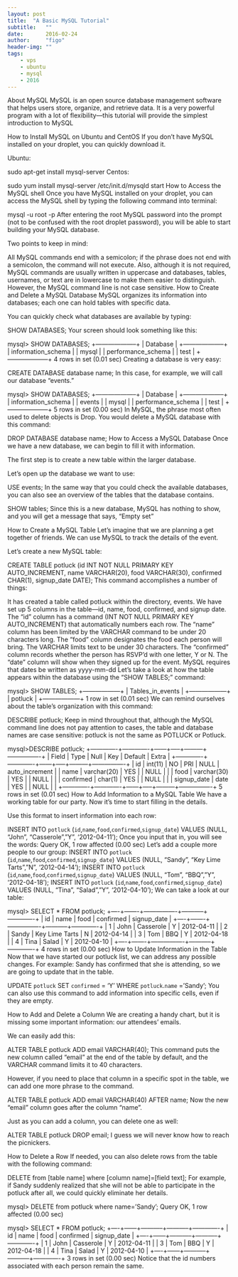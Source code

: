 ```yaml
---
layout: post
title:  "A Basic MySQL Tutorial"
subtitle:   ""  
date:       2016-02-24
author:     "figo"
header-img: ""
tags:
    - vps
    - ubuntu
    - mysql
    - 2016
---
```

About MySQL
MySQL is an open source database management software that helps users store, organize, and retrieve data. It is a very powerful program with a lot of flexibility—this tutorial will provide the simplest introduction to MySQL

How to Install MySQL on Ubuntu and CentOS
If you don’t have MySQL installed on your droplet, you can quickly download it.

Ubuntu:

sudo apt-get install mysql-server
Centos:

sudo yum install mysql-server
/etc/init.d/mysqld start
How to Access the MySQL shell
Once you have MySQL installed on your droplet, you can access the MySQL shell by typing the following command into terminal:

mysql -u root -p
After entering the root MySQL password into the prompt (not to be confused with the root droplet password), you will be able to start building your MySQL database.

Two points to keep in mind:

All MySQL commands end with a semicolon; if the phrase does not end with a semicolon, the command will not execute.
Also, although it is not required, MySQL commands are usually written in uppercase and databases, tables, usernames, or text are in lowercase to make them easier to distinguish. However, the MySQL command line is not case sensitive.
How to Create and Delete a MySQL Database
MySQL organizes its information into databases; each one can hold tables with specific data.

You can quickly check what databases are available by typing:

SHOW DATABASES;
Your screen should look something like this:

mysql> SHOW DATABASES;
+——————–+
| Database |
+——————–+
| information_schema |
| mysql |
| performance_schema |
| test |
+——————–+
4 rows in set (0.01 sec)
Creating a database is very easy:

CREATE DATABASE database name;
In this case, for example, we will call our database “events.”

mysql> SHOW DATABASES;
+——————–+
| Database |
+——————–+
| information_schema |
| events |
| mysql |
| performance_schema |
| test |
+——————–+
5 rows in set (0.00 sec)
In MySQL, the phrase most often used to delete objects is Drop. You would delete a MySQL database with this command:

DROP DATABASE database name;
How to Access a MySQL Database
Once we have a new database, we can begin to fill it with information.

The first step is to create a new table within the larger database.

Let’s open up the database we want to use:

USE events;
In the same way that you could check the available databases, you can also see an overview of the tables that the database contains.

SHOW tables;
Since this is a new database, MySQL has nothing to show, and you will get a message that says, “Empty set”

How to Create a MySQL Table
Let’s imagine that we are planning a get together of friends. We can use MySQL to track the details of the event.

Let’s create a new MySQL table:

CREATE TABLE potluck (id INT NOT NULL PRIMARY KEY AUTO_INCREMENT,
name VARCHAR(20),
food VARCHAR(30),
confirmed CHAR(1),
signup_date DATE);
This command accomplishes a number of things:

It has created a table called potluck within the directory, events.
We have set up 5 columns in the table—id, name, food, confirmed, and signup date.
The “id” column has a command (INT NOT NULL PRIMARY KEY AUTO_INCREMENT) that automatically numbers each row.
The “name” column has been limited by the VARCHAR command to be under 20 characters long.
The “food” column designates the food each person will bring. The VARCHAR limits text to be under 30 characters.
The “confirmed” column records whether the person has RSVP’d with one letter, Y or N.
The “date” column will show when they signed up for the event. MySQL requires that dates be written as yyyy-mm-dd
Let’s take a look at how the table appears within the database using the “SHOW TABLES;” command:

mysql> SHOW TABLES;
+——————+
| Tables_in_events |
+——————+
| potluck |
+——————+
1 row in set (0.01 sec)
We can remind ourselves about the table’s organization with this command:

DESCRIBE potluck;
Keep in mind throughout that, although the MySQL command line does not pay attention to cases, the table and database names are case sensitive: potluck is not the same as POTLUCK or Potluck.

mysql>DESCRIBE potluck;
+————-+————-+——+—–+———+—————-+
| Field | Type | Null | Key | Default | Extra |
+————-+————-+——+—–+———+—————-+
| id | int(11) | NO | PRI | NULL | auto_increment |
| name | varchar(20) | YES | | NULL | |
| food | varchar(30) | YES | | NULL | |
| confirmed | char(1) | YES | | NULL | |
| signup_date | date | YES | | NULL | |
+————-+————-+——+—–+———+—————-+
5 rows in set (0.01 sec)
How to Add Information to a MySQL Table
We have a working table for our party. Now it’s time to start filling in the details.

Use this format to insert information into each row:

INSERT INTO `potluck` (`id`,`name`,`food`,`confirmed`,`signup_date`) VALUES (NULL, “John”, “Casserole”,”Y”, ‘2012-04-11’);
Once you input that in, you will see the words:
Query OK, 1 row affected (0.00 sec)
Let’s add a couple more people to our group:
INSERT INTO `potluck` (`id`,`name`,`food`,`confirmed`,`signup_date`) VALUES (NULL, “Sandy”, “Key Lime Tarts”,”N”, ‘2012-04-14’);
INSERT INTO `potluck` (`id`,`name`,`food`,`confirmed`,`signup_date`) VALUES (NULL, “Tom”, “BBQ”,”Y”, ‘2012-04-18’);
INSERT INTO `potluck` (`id`,`name`,`food`,`confirmed`,`signup_date`) VALUES (NULL, “Tina”, “Salad”,”Y”, ‘2012-04-10’);
We can take a look at our table:

mysql> SELECT * FROM potluck;
+—-+——-+—————-+———–+————-+
| id | name | food | confirmed | signup_date |
+—-+——-+—————-+———–+————-+
| 1 | John | Casserole | Y | 2012-04-11 |
| 2 | Sandy | Key Lime Tarts | N | 2012-04-14 |
| 3 | Tom | BBQ | Y | 2012-04-18 |
| 4 | Tina | Salad | Y | 2012-04-10 |
+—-+——-+—————-+———–+————-+
4 rows in set (0.00 sec)
How to Update Information in the Table
Now that we have started our potluck list, we can address any possible changes. For example: Sandy has confirmed that she is attending, so we are going to update that in the table.

UPDATE `potluck`
SET
`confirmed` = ‘Y’
WHERE `potluck`.`name` =’Sandy’;
You can also use this command to add information into specific cells, even if they are empty.

How to Add and Delete a Column
We are creating a handy chart, but it is missing some important information: our attendees’ emails.

We can easily add this:

ALTER TABLE potluck ADD email VARCHAR(40);
This command puts the new column called “email” at the end of the table by default, and the VARCHAR command limits it to 40 characters.

However, if you need to place that column in a specific spot in the table, we can add one more phrase to the command.

ALTER TABLE potluck ADD email VARCHAR(40) AFTER name;
Now the new “email” column goes after the column “name”.

Just as you can add a column, you can delete one as well:

ALTER TABLE potluck DROP email;
I guess we will never know how to reach the picnickers.

How to Delete a Row
If needed, you can also delete rows from the table with the following command:

DELETE from [table name] where [column name]=[field text];
For example, if Sandy suddenly realized that she will not be able to participate in the potluck after all, we could quickly eliminate her details.

mysql> DELETE from potluck where name=’Sandy’;
Query OK, 1 row affected (0.00 sec)

mysql> SELECT * FROM potluck;
+—-+——+———–+———–+————-+
| id | name | food | confirmed | signup_date |
+—-+——+———–+———–+————-+
| 1 | John | Casserole | Y | 2012-04-11 |
| 3 | Tom | BBQ | Y | 2012-04-18 |
| 4 | Tina | Salad | Y | 2012-04-10 |
+—-+——+———–+———–+————-+
3 rows in set (0.00 sec)
Notice that the id numbers associated with each person remain the same.
